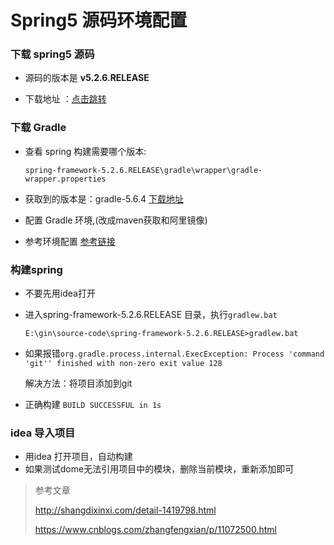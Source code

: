 #  Spring5 源码环境配置

### 下载 spring5 源码

- 源码的版本是 **v5.2.6.RELEASE**

- 下载地址 ：[点击跳转](https://github.com/spring-projects/spring-framework/tree/v5.2.6.RELEASE)

### 下载 Gradle 

- 查看 spring 构建需要哪个版本: 

  ```
  spring-framework-5.2.6.RELEASE\gradle\wrapper\gradle-wrapper.properties
  ```

- 获取到的版本是：gradle-5.6.4 [下载地址](https://gradle.org/releases/)

- 配置 Gradle 环境,(改成maven获取和阿里镜像)

- 参考环境配置 [参考链接](https://www.cnblogs.com/NyanKoSenSei/p/11458953.html)

###  构建spring 

- 不要先用idea打开

- 进入spring-framework-5.2.6.RELEASE 目录，执行`gradlew.bat`

  ```shell
  E:\gin\source-code\spring-framework-5.2.6.RELEASE>gradlew.bat
  ```

- 如果报错`org.gradle.process.internal.ExecException: Process 'command 'git'' finished with non-zero exit value 128`

  解决方法：将项目添加到git

- 正确构建 `BUILD SUCCESSFUL in 1s`

### idea 导入项目

- 用idea 打开项目，自动构建
- 如果测试dome无法引用项目中的模块，删除当前模块，重新添加即可



> 参考文章 
>
> http://shangdixinxi.com/detail-1419798.html
>
> https://www.cnblogs.com/zhangfengxian/p/11072500.html





